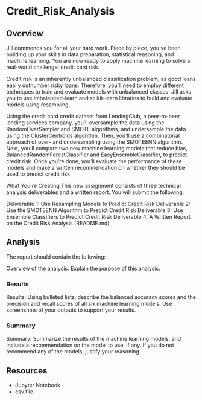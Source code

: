 # Credit_Risk_Analysis

## Overview 

Jill commends you for all your hard work. Piece by piece, you’ve been building up your skills in data preparation, statistical reasoning, and machine learning. You are now ready to apply machine learning to solve a real-world challenge: credit card risk.

Credit risk is an inherently unbalanced classification problem, as good loans easily outnumber risky loans. Therefore, you’ll need to employ different techniques to train and evaluate models with unbalanced classes. Jill asks you to use imbalanced-learn and scikit-learn libraries to build and evaluate models using resampling.

Using the credit card credit dataset from LendingClub, a peer-to-peer lending services company, you’ll oversample the data using the RandomOverSampler and SMOTE algorithms, and undersample the data using the ClusterCentroids algorithm. Then, you’ll use a combinatorial approach of over- and undersampling using the SMOTEENN algorithm. Next, you’ll compare two new machine learning models that reduce bias, BalancedRandomForestClassifier and EasyEnsembleClassifier, to predict credit risk. Once you’re done, you’ll evaluate the performance of these models and make a written recommendation on whether they should be used to predict credit risk.

What You're Creating
This new assignment consists of three technical analysis deliverables and a written report. You will submit the following:

Deliverable 1: Use Resampling Models to Predict Credit Risk
Deliverable 2: Use the SMOTEENN Algorithm to Predict Credit Risk
Deliverable 3: Use Ensemble Classifiers to Predict Credit Risk
Deliverable 4: A Written Report on the Credit Risk Analysis (README.md)

## Analysis
The report should contain the following:

Overview of the analysis: Explain the purpose of this analysis.

### Results
Results: Using bulleted lists, describe the balanced accuracy scores and the precision and recall scores of all six machine learning models. Use screenshots of your outputs to support your results.

### Summary
Summary: Summarize the results of the machine learning models, and include a recommendation on the model to use, if any. If you do not recommend any of the models, justify your reasoning.

## Resources 

* Jupyter Notebook
* csv file
